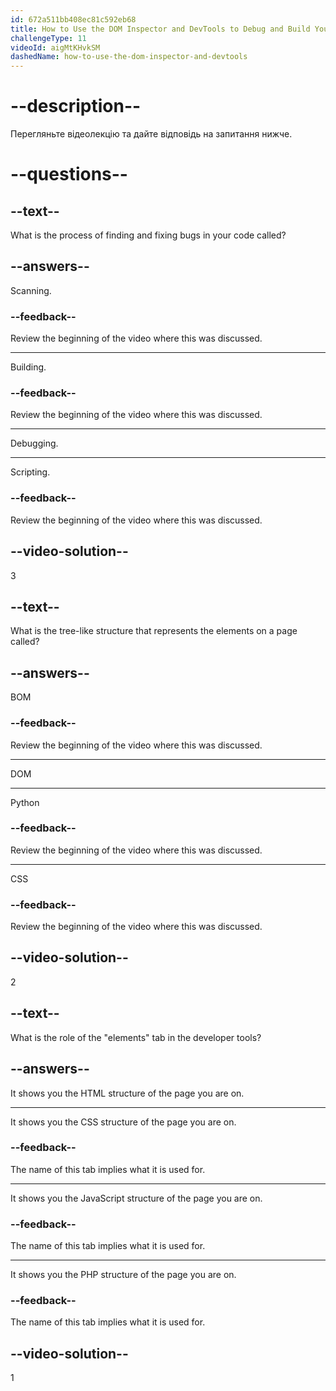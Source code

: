 ```yaml
---
id: 672a511bb408ec81c592eb68
title: How to Use the DOM Inspector and DevTools to Debug and Build Your Projects
challengeType: 11
videoId: aigMtKHvkSM
dashedName: how-to-use-the-dom-inspector-and-devtools
---
```


# --description--

Перегляньте відеолекцію та дайте відповідь на запитання нижче.

# --questions--

## --text--

What is the process of finding and fixing bugs in your code called?

## --answers--

Scanning.

### --feedback--

Review the beginning of the video where this was discussed.

---

Building.

### --feedback--

Review the beginning of the video where this was discussed.

---

Debugging.

---

Scripting.

### --feedback--

Review the beginning of the video where this was discussed.

## --video-solution--

3

## --text--

What is the tree-like structure that represents the elements on a page called?

## --answers--

BOM

### --feedback--

Review the beginning of the video where this was discussed.

---

DOM

---

Python

### --feedback--

Review the beginning of the video where this was discussed.

---

CSS

### --feedback--

Review the beginning of the video where this was discussed.

## --video-solution--

2

## --text--

What is the role of the "elements" tab in the developer tools?

## --answers--

It shows you the HTML structure of the page you are on.

---

It shows you the CSS structure of the page you are on.

### --feedback--

The name of this tab implies what it is used for.

---

It shows you the JavaScript structure of the page you are on.

### --feedback--

The name of this tab implies what it is used for.

---

It shows you the PHP structure of the page you are on.

### --feedback--

The name of this tab implies what it is used for.

## --video-solution--

1
